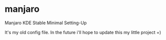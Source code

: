 # manjaro
Manjaro KDE Stable Minimal Setting-Up

It's my old config file. In the future i'll hope to update this my little project =)
